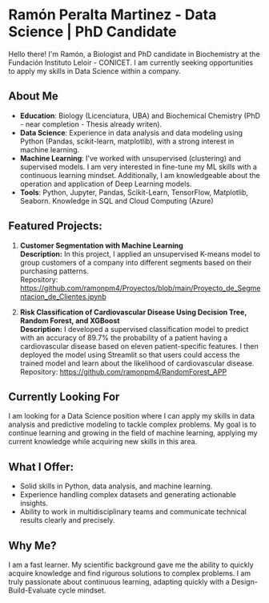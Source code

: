 # **Ramón Peralta Martinez - Data Science | PhD Candidate**

Hello there! I'm Ramón, a Biologist and PhD candidate in Biochemistry at the Fundación Instituto Leloir - CONICET. I am currently seeking opportunities to apply my skills in Data Science within a company.

## **About Me**

-  **Education**: Biology (Licenciatura, UBA) and Biochemical Chemistry (PhD - near completion - Thesis already writen).
-  **Data Science**: Experience in data analysis and data modeling using Python (Pandas, scikit-learn, matplotlib), with a strong interest in machine learning.
-  **Machine Learning**: I've worked with unsupervised (clustering) and supervised models. I am very interested in fine-tune my ML skills with a continuous learning mindset. Additionally, I am knowledgeable about the operation and application of Deep Learning models.
-  **Tools**: Python, Jupyter, Pandas, Scikit-Learn, TensorFlow, Matplotlib, Seaborn. Knowledge in SQL and Cloud Computing (Azure)


## **Featured Projects:**

1. **Customer Segmentation with Machine Learning**  
   **Description:** In this project, I applied an unsupervised K-means model to group customers of a company into different segments based on their purchasing patterns.  
   Repository: https://github.com/ramonpm4/Proyectos/blob/main/Proyecto_de_Segmentacion_de_Clientes.ipynb

2. **Risk Classification of Cardiovascular Disease Using Decision Tree, Random Forest, and XGBoost**  
   **Description:** I developed a supervised classification model to predict with an accuracy of 89.7% the probability of a patient having a cardiovascular disease based on eleven patient-specific features. I then deployed the model using Streamlit so that users could access the trained model and learn about the likelihood of cardiovascular disease.
   Repository: https://github.com/ramonpm4/RandomForest_APP

## **Currently Looking For**

I am looking for a Data Science position where I can apply my skills in data analysis and predictive modeling to tackle complex problems. My goal is to continue learning and growing in the field of machine learning, applying my current knowledge while acquiring new skills in this area.

## **What I Offer:**
- Solid skills in Python, data analysis, and machine learning.
- Experience handling complex datasets and generating actionable insights.
- Ability to work in multidisciplinary teams and communicate technical results clearly and precisely.

## **Why Me?**
I am a fast learner. My scientific background gave me the ability to quickly acquire knowledge and find rigurous solutions to complex problems. I am truly passionate about continuous learning, adapting quickly with a Design-Build-Evaluate cycle mindset.




